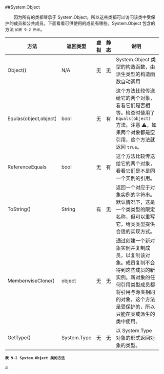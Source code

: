 ##System.Object

&emsp;&emsp;因为所有的类都继承于 System.Object，所以这些类都可以访问该类中受保护的成员和公共成员。下面看看可供使用的成员有哪些。System.Object 包含的方法 `如表 9-2 所示`。

|方法|返回类型|虚拟|静态|说明|
|-|-|-|-|-|
|Object()|N/A|无|无|System.Object 类型的构造函数，由派生类型的构造函数自动调用||～Object()（也称为Finalize()，参见下一节）|N/A|无|无|System.Object类型的析构函数，由派生类型的析构函数自动调用，不能手动调用||Equals(object)|bool|有|无|把调用该方法的对象与另一个对象相比，如果它们相等，就返回 `true`。默认的实现代码会查看其对象参数是否引用了同一个对象（因为对象是引用类型）。如果想以不同方式来比较对象，则可以重写该方法，例如，比较两个对象的状态。|
|Equlas(object,object)|bool|无|有|这个方法比较传送给它的两个对象，看看它们是否相等。检查时使用了 `Equals(object)` 方法。注意 ⚠️，如果两个对象都是空引用，这个方法就返回 `true`。|
|ReferenceEquals|bool|无|有|这个方法比较传送给它的两个对象，看看它们是不是同一个实例的引用。|
|ToString()|String|有|无|返回一个对应于对象实例的字符串。默认情况下，这是一个类类型的限定名称，但可以重写它，给类类型提供合适的实现方式。|
|MemberwiseClone()|object|无|无|通过创建一个新对象实例并复制成员，以复制该对象。成员复制不会得到这些成员的新实例。新对象的任何引用类型成员都将引用与源类相同的对象，这个方法是受保护的，所以只能在类或派生的类中使用。|
|GetType()|System.Type|无|无|以 System.Type 对象的形式返回对象的类型。|

**`表 9-2 System.Object 类的方法`**































🔚